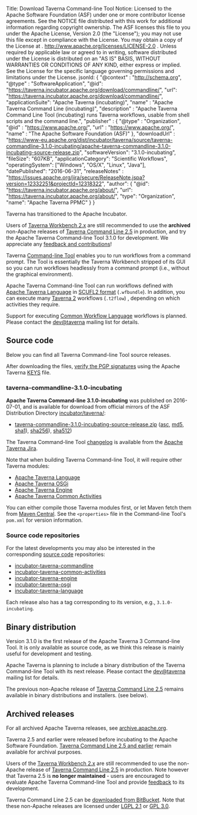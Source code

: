 Title:     Download Taverna Command-line Tool
Notice:    Licensed to the Apache Software Foundation (ASF) under one
           or more contributor license agreements.  See the NOTICE file
           distributed with this work for additional information
           regarding copyright ownership.  The ASF licenses this file
           to you under the Apache License, Version 2.0 (the
           "License"); you may not use this file except in compliance
           with the License.  You may obtain a copy of the License at
           .
             http://www.apache.org/licenses/LICENSE-2.0
           .
           Unless required by applicable law or agreed to in writing,
           software distributed under the License is distributed on an
           "AS IS" BASIS, WITHOUT WARRANTIES OR CONDITIONS OF ANY
           KIND, either express or implied.  See the License for the
           specific language governing permissions and limitations
           under the License.
jsonld: {
    "@context" : "http://schema.org",
    "@type" : "SoftwareApplication",
    "@id": "https://taverna.incubator.apache.org/download/commandline/",
    "url": "https://taverna.incubator.apache.org/download/commandline/",
    "applicationSuite": "Apache Taverna (incubating)",
    "name" : "Apache Taverna Command Line (incubating)",
    "description" : "Apache Taverna Command Line Tool (incubating) runs Taverna workflows, usable from shell scripts and the command line.",
    "publisher" : { "@type" : "Organization",
                    "@id" : "https://www.apache.org/",
                   "url" : "https://www.apache.org/",
                    "name" : "The Apache Software Foundation (ASF)" },
    "downloadUrl" : "https://www-eu.apache.org/dist/incubator/taverna/source/taverna-commandline-3.1.0-incubating/apache-taverna-commandline-3.1.0-incubating-source-release.zip",
    "softwareVersion": "3.1.0-incubating",
    "fileSize": "607KB",
    "applicationCategory": "Scientific Workflows",
    "operatingSystem": ["Windows", "OS/X", "Linux", "Java"],     
    "datePublished": "2016-06-31",
    "releaseNotes" : "https://issues.apache.org/jira/secure/ReleaseNote.jspa?version=12332251&projectId=12318322",
     "author": { "@id": "https://taverna.incubator.apache.org/about/",
                 "url": "https://taverna.incubator.apache.org/about/",
                 "type": "Organization",
                 "name": "Apache Taverna PPMC" }
  }  

<div class="alert alert-info" role="alert"><p><span class="glyphicon glyphicon-info-sign" aria-hidden="true"></span>
Taverna has transitioned to the Apache Incubator.

Users of <a class="alert-link" href="/download/workbench">Taverna Workbench 2.x</a>
are still recommended to use the
<strong>archived</strong>
non-Apache releases of
<a class="alert-link" href="http://www.taverna.org.uk/download/command-line-tool/2-5/">Taverna Command Line 2.5</a>
in production, and
try the Apache Taverna Command-line Tool 3.1.0 for development. We appreciate
any <a class="alert-link" href="/community">feedback and contributions</a>!
</div>


Taverna [Command-line Tool](/documentation/command-line) enables you to run workflows from a
  command prompt. The Tool is essentially the Taverna Workbench stripped of its GUI so you can run
   workflows headlessly from a command prompt (i.e., without the graphical environment).

Apache Taverna Command-line Tool can run workflows defined with
[Apache Taverna Language](/download/language) in
[SCUFL2 format](/documentation/scufl2) (`.wfbundle`).
In addition, you can execute many
[Taverna 2](/download/workbench)
workflows (`.t2flow`) , depending
on which activities they require.

Support for executing
[Common Workflow Language](http://commonwl.org/)
workflows is planned. Please contact the
[dev@taverna](/community/lists#devtaverna) mailing list
for details.



## Source code

Below you can find all Taverna Command-line Tool source releases.

After downloading the files,
[verify the PGP signatures](https://www.apache.org/info/verification.html)
using the Apache Taverna [KEYS](https://www.apache.org/dist/incubator/taverna/KEYS)
file.

### taverna-commandline-3.1.0-incubating

**Apache Taverna Command-line 3.1.0-incubating** was published on 2016-07-01, and is available for download
from official mirrors of the
ASF Distribution Directory [incubator/taverna/](https://www.apache.org/dyn/closer.cgi/incubator/taverna/):

* [taverna-commandline-3.1.0-incubating-source-release.zip](https://www.apache.org/dyn/closer.cgi/incubator/taverna/source/taverna-commandline-3.1.0-incubating/apache-taverna-commandline-3.1.0-incubating-source-release.zip)
  ([asc](https://www.apache.org/dist/incubator/taverna/source/taverna-commandline-3.1.0-incubating/apache-taverna-commandline-3.1.0-incubating-source-release.zip.asc),
  [md5](https://www.apache.org/dist/incubator/taverna/source/taverna-commandline-3.1.0-incubating/apache-taverna-commandline-3.1.0-incubating-source-release.zip.md5),
  [sha1](https://www.apache.org/dist/incubator/taverna/source/taverna-commandline-3.1.0-incubating/apache-taverna-commandline-3.1.0-incubating-source-release.zip.sha1)),
  [sha256](https://www.apache.org/dist/incubator/taverna/source/taverna-commandline-3.1.0-incubating/apache-taverna-commandline-3.1.0-incubating-source-release.zip.sha256)),
  [sha512](https://www.apache.org/dist/incubator/taverna/source/taverna-commandline-3.1.0-incubating/apache-taverna-commandline-3.1.0-incubating-source-release.zip.sha512))


The Taverna Command-line Tool [changelog](https://issues.apache.org/jira/secure/ReleaseNote.jspa?version=12332251&projectId=12318322)
is available from the [Apache Taverna Jira](https://issues.apache.org/jira/issues/?jql=project%20%3D%20TAVERNA%20AND%20component%20%3D%20%22Taverna%20Command-line%20Tool%22).


Note that when building Taverna Command-line Tool, it will require other Taverna modules:

* [Apache Taverna Language](/download/language)
* [Apache Taverna OSGi](/download/osgi)
* [Apache Taverna Engine](/download/engine)
* [Apache Taverna Common Activities](/download/common-activities)

You can either compile those Taverna modules first,
or let Maven fetch them from
[Maven Central](https://repo1.maven.org/maven2/org/apache/taverna/).
See the `<properties>` file in the Command-line Tool's `pom.xml` for version
information.


### Source code repositories

For the latest developments you may also be interested in the corresponding
 [source code](/download/code/) repositories:

* [incubator-taverna-commandline](https://github.com/apache/incubator-taverna-commandline)
* [incubator-taverna-common-activities](https://github.com/apache/incubator-taverna-common-activities)
* [incubator-taverna-engine](https://github.com/apache/incubator-taverna-engine)
* [incubator-taverna-osgi](https://github.com/apache/incubator-taverna-osgi)
* [incubator-taverna-language](https://github.com/apache/incubator-taverna-language)

Each release also has a tag corresponding to its version, e.g., `3.1.0-incubating`.

## Binary distribution

Version 3.1.0 is the first release
of the Apache Taverna 3 Command-line Tool. It is only available as
source code, as we think this release is mainly useful for
development and testing.

Apache Taverna is planning to include a binary distribution of
the Taverna Command-line Tool with its next release. Please contact
the [dev@taverna](/community/lists#devtaverna) mailing list
for details.

The previous non-Apache release of
[Taverna Command Line 2.5](http://www.taverna.org.uk/download/command-line-tool/2-5/)
remains available in binary distributions and installers.
(see below).

## Archived releases

For all archived Apache Taverna releases, see
[archive.apache.org](https://archive.apache.org/dist/incubator/taverna/).

Taverna 2.5 and earlier were released before incubating
to the Apache Software Foundation.
[Taverna Command Line 2.5 and earlier](http://www.taverna.org.uk/download/command-line-tool/)
remain available for archival purposes.

Users of the [Taverna Workbench 2.x](/download/workbench) are still recommended to use the
non-Apache release of
[Taverna Command Line 2.5](http://www.taverna.org.uk/download/command-line-tool/2-5/)
in production. Note however that Taverna 2.5 is
**no longer maintained** - users are encouraged to evaluate
Apache Taverna Command-line Tool and provide
[feedback](/community) to its development.

Taverna Command Line 2.5 can be [downloaded from BitBucket](https://bitbucket.org/taverna/taverna-commandline-product/downloads/).
Note that these non-Apache releases are licensed under
[LGPL 2.1](https://www.gnu.org/licenses/old-licenses/lgpl-2.1.en.html) or
[GPL 3.0](https://www.gnu.org/licenses/gpl-3.0.html).

